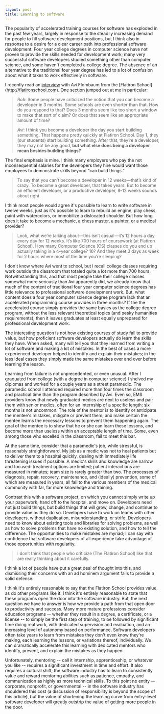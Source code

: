 ```yaml
---
layout: post
title: Learning to software
---
```


The popularity of accelerated training courses for software has exploded in the past few years, largely in response to the steadily increasing demand for people to fill software development positions, but I think also in response to a desire for a clear career path into professional software development.  Four year college degrees in computer science have not proven to provide the skills needed for development work; many very successful software developers studied something other than computer science, and some haven't completed a college degree.  The absence of an alternative to the traditional four year degree has led to a lot of confusion about what it takes to work effectively in software.

I recently read an [interview](http://blog.thinkful.com/post/52143980897) with Avi Flombaum from the [Flatiron School] (http://flatironschool.com).  One section jumped out at me in particular:

> *Rob*:        Some people have criticized the notion that you can become a developer in 3 months. Some schools are even shorter than that. How do you respond to that? Does 3 months seem like too short a window to make that sort of claim? Or does that seem like an appropriate amount of time?
>
> *Avi*:          I think you become a developer the day you start building something. That happens pretty quickly at Flatiron School. Day 1, they (our students) start building something. After that, they’re a developer, they may not be any good, **but what else does being a developer mean besides building things?**

The final emphasis is mine.  I think many employers who pay the not inconsequential salaries for the developers they hire would want those employees to demonstrate skills beyond "can build things."

> To say that you can’t become a developer in 12 weeks—that’s kind of crazy. To become a great developer, that takes years. But to become an efficient developer, or a productive developer, 8-12 weeks sounds about right.

I think most people would agree it's possible to learn to write software in twelve weeks, just as it's possible to learn to rebuild an engine, play chess, paint with watercolors, or immobilize a dislocated shoulder.  But how long does it take to become a mechanic, a chess master, a painter, or a medical provider?

> Look, what we’re talking about—this isn’t casual—it’s 12 hours a day every day for 12 weeks. It’s like 700 hours of coursework (at Flatiron School). How many Computer Science (CS) classes do you end up actually taking in a 4-year college? 10? And they meet 3 days as week for 2 hours where most of the time you’re sleeping?

I don't know where Avi went to school, but I recall college classes requiring work outside the classroom that totaled quite a lot more than 700 hours.  Notwithstanding this, and that most people take their college classes somewhat more seriously than Avi apparently did, we already know that much of the content of traditional four year computer science degrees has little relevance to professional software development work.  But, what content does a four year computer science degree program lack that an accelerated programming course provides in three months?  If the the accelerated course simply provides the same basics as the college degree program, without the less relevant theoretical topics (and pesky humanities requirements), then it leaves graduates at least equally unprepared for professional development work.

The interesting question is not how existing courses of study fail to provide value, but how proficient software developers actually do learn the skills they have.  When asked, many will tell you that they learned from writing a lot of software and making a lot of mistakes.  In the best of cases a more experienced developer helped to identify and explain their mistakes; in the less ideal cases they simply made the same mistakes over and over before learning the lesson.

Learning from failure is not unprecedented, or even unusual.  After I graduated from college (with a degree in computer science) I shelved my diplomas and worked for a couple years as a street paramedic.  The paramedic school I attended required more than four times the classroom and practical time than the program described by Avi.  Even so, EMS providers know that newly graduated medics are next to useless and pair them with senior medics, often for an internship of a specific length; six months is not uncommon.  The role of the mentor is to identify or anticipate the mentee's mistakes, mitigate or prevent them, and make certain the mentee learns the necessary lessons to prevent them happening again.  The goal of the mentee is to show that he or she can learn these lessons, and become more than useless within an acceptable length of time.  Some, even among those who excelled in the classroom, fail to meet this bar.

At the same time, consider that a paramedic's job, while stressful, is reasonably straightforward.  My job as a medic was not to heal patients but to deliver them to a hospital quickly, dealing with immediately life threatening issues if possible.  A medic's skills and knowledge are narrow and focused: treatment options are limited; patient interactions are measured in minutes; team size is rarely greater than two.  The processes of diagnosis, repair, recovery, maintenance, and (ideally) prevention, some of which are measured in years, all fall to the various members of the medical community with far, far more knowledge and training.

Contrast this with a software project, on which you cannot simply write up your paperwork, hand off to the hospital, and move on.  Developers need not just build things, but build things that will grow, change, and continue to provide value as they do so.  Developers have to work on teams with other developers, without duplication, misunderstanding, or strife.  Developers need to know about existing tools and libraries for solving problems, as well as how to solve problems that have no existing solution, and how to tell the difference.  The opportunities to make mistakes are myriad; I can say with confidence that software developers of all experience take advantage of those opportunities with regularity.

> I don’t think that people who criticize (The Flatiron School) like that are really thinking about it carefully.

I think a lot of people have put a great deal of thought into this, and dismissing their concerns with an ad hominem argument fails to provide a solid defense.

I think it's entirely reasonable to say that the Flatiron School provides value, as do other programs like it.  I think it's entirely reasonable to state that these programs open the door into the software industry.  But, the next question we have to answer is how we provide a path from that open door to productivity and success.  Many more mature professions consider education programs -- whether they result in a degree, a certificate, or a license -- to simply be the first step of training, to be followed by significant time doing real work, with dedicated supervision and evaluation, and an increasing level of autonomy based on performance.  Software developers often take years to learn from mistakes they don't even know they're making, each learning the lessons, or variations thereof, individually.  We can dramatically accelerate this learning with dedicated mentors who identify, prevent, and explain the mistakes as they happen.

Unfortunately, mentoring -- call it internship, apprenticeship, or whatever you like -- requires a significant investment in time and effort.  It also requires a cultural shift; the software industry has to learn to consistently value and reward mentoring abilities such as patience, empathy, and communication as highly as more technical skills.  To this point no entity -- corporate, nonprofit, or governmental -- in the software industry has shouldered this cost (a discussion of responsibility is beyond the scope of this article), but the value of shortening the learning curve from entry-level software developer will greatly outstrip the value of getting more people in the door.

